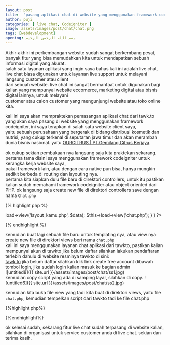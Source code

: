 ```yaml
---
layout: post
title:  "pasang aplikasi chat di website yang menggunakan framework codeigniter"
author: puji
categories: [ live chat, Codeigniter ]
image: assets/images/post/chat/chat.png
tags: [webdevelopment]
opening: بسم الله الرحمن الرحيم
---
```


Akhir-akhir ini perkembangan website sudah sangat berkembang pesat, banyak fitur yang bisa memudahkan kita untuk mendapatkan sebuah informasi digital yang akurat.  
salah satu layanan aplikasi yang ingin saya bahas kali ini adalah live chat, live chat biasa digunakan untuk layanan live support untuk melayani langsung customer atau client  
dari sebuah website. live chat ini sangat bermanfaat untuk digunakan bagi kalian yang mempunyai website eccomerce, marketing digital atau bisnis digital lainnya, untuk melayani  
customer atau calon customer yang mengunjungi website atau toko online kita.  

kali ini saya akan mempraktekan pemasangan aplikasi chat dari tawk.to yang akan saya pasang di website yang menggunakan framework codeigniter, ini saya terapkan di salah satu website client saya,  
yaitu sebuah perusahaan yang bergerak di bidang distribusi kosmetik dan nutrisi, yang cukup terkenal di seputaran jawa timur dan akan merambah dunia bisnis nasional. yaitu <a href="https://ourcitrus.id">OURCITRUS | PT.Gemilang Citrus Berjaya</a>.  

ok cukup sekian pembukaan nya langsung saja kita praktekan sekarang. pertama tama disini saya menggunakan framework codeigniter untuk kerangka kerja website saya,  
pakai framework lain, atau dengan cara native pun bisa, hanya mungkin sedikit berbeda di routing dan layouting nya.  
pertama kita siapkan dulu file baru di direktori controllers, untuk itu pastikan kalian sudah memahami framework codeigniter atau object oriented dari PHP. 
ok langsung saja create new file di direktori controllers save dengan nama ```Chat.php```  

{% highlight php %}
<?php
class EmailService extends CI_Controller {
	private $emailSend = "ourcitrus@ourcitrus.id";
	
	
	  public function index()
	  {
		  $data['title'] = "live chat di codeigniter";
		  $this->load->view('layout_kamu.php', $data);
		  $this->load->view('chat.php');
	  }
  
  }
  ?>
{% endhighlight %}  

kemudian buat lagi sebuah file baru untuk templating nya, atau view nya create new file di direktori views beri nama ```chat.php```  
kali ini saya menggunakan layanan chat aplikasi dari tawkto, pastikan kalian mempunyai akun di tawkto jika belum daftar silahkan lakukan pendaftaran terlebih dahulu di website resminya tawkto di sini:  
<a href="https://dashboard.tawk.to/login">tawk.to</a> jika belum daftar silahkan klik link create free account dibawah tombol login, jika sudah login kalian masuk ke bagian admin  
![untitled8]({{ site.url }}/assets/images/post/chat/ss1.jpg)  
kemudian copy script yang ada di samping layar, silahkan di copy.
![untitled6]({{ site.url }}/assets/images/post/chat/ss2.jpg)  

kemudian kita buka file view yang tadi kita buat di direktori views, yaitu file ```chat.php```, kemudian tempelkan script dari tawkto tadi ke file chat.php  

{%highlight php%}
<!--Start of Tawk.to Script-->
<script type="text/javascript">
var Tawk_API=Tawk_API||{}, Tawk_LoadStart=new Date();
(function(){
var s1=document.createElement("script"),s0=document.getElementsByTagName("script")[0];
s1.async=true;
s1.src='https://embed.tawk.to/5d96b76c6c1dde20ed04eedb/default';
s1.charset='UTF-8';
s1.setAttribute('crossorigin','*');
s0.parentNode.insertBefore(s1,s0);
})();
</script>
<!--End of Tawk.to Script-->
{%endhighlight%}  

ok selesai sudah, sekarang fitur live chat sudah terpasang di website kalian, silahkan di organisasi untuk service customer anda di live chat.
sekian dan terima kasih.  


